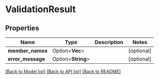 # ValidationResult

## Properties

Name | Type | Description | Notes
------------ | ------------- | ------------- | -------------
**member_names** | Option<**Vec<String>**> |  | [optional]
**error_message** | Option<**String**> |  | [optional]

[[Back to Model list]](../README.md#documentation-for-models) [[Back to API list]](../README.md#documentation-for-api-endpoints) [[Back to README]](../README.md)


